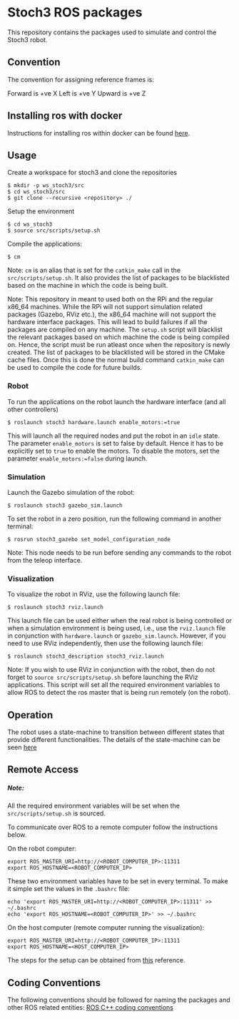 # Stoch3 ROS packages

This repository contains the packages used to simulate and control the Stoch3 robot.

## Convention

The convention for assigning reference frames is:

Forward is +ve X
Left is +ve Y
Upward is +ve Z

## Installing ros with docker

Instructions for installing ros within docker can be found [here](docs/ros_docker_install.md).

## Usage

Create a workspace for stoch3 and clone the repositories
```
$ mkdir -p ws_stoch3/src
$ cd ws_stoch3/src
$ git clone --recursive <repository> ./
```

Setup the environment
```
$ cd ws_stoch3
$ source src/scripts/setup.sh
```

Compile the applications:
```
$ cm
```
Note: `cm` is an alias that is set for the `catkin_make` call in the `src/scripts/setup.sh`. It also provides the list of packages
to be blacklisted based on the machine in which the code is being built.

Note: This repository in meant to used both on the RPi and the regular x86_64 machines. While the RPi will not support
simulation related packages (Gazebo, RViz etc.), the x86_64 machine will not support the hardware interface
packages. This will lead to build failures if all the packages are compiled on any machine. The `setup.sh` script will
blacklist the relevant packages based on which machine the code is being compiled on. Hence, the script must be run atleast
once when the repository is newly created. The list of packages to be blacklisted will be stored in the CMake cache files. Once this is done the normal build command `catkin_make` can be used to compile the code for future builds.


### Robot
To run the applications on the robot launch the hardware interface (and all other controllers)
```
$ roslaunch stoch3 hardware.launch enable_motors:=true
```
This will launch all the required nodes and put the robot in an `idle` state. The parameter `enable_motors` is set to false by default. Hence it has to be explicitly set to `true` to enable the motors. To disable the motors, set the parameter `enable_motors:=false` during launch.

### Simulation
  
Launch the Gazebo simulation of the robot:
```
$ roslaunch stoch3 gazebo_sim.launch
```
To set the robot in a zero position, run the following command
in another terminal:
```
$ rosrun stoch3_gazebo set_model_configuration_node
```
Note: This node needs to be run before sending any commands to the robot from the teleop interface.

### Visualization

To visualize the robot in RViz, use the following launch file:
```
$ roslaunch stoch3 rviz.launch
```
This launch file can be used either when the real robot is being controlled or when a simulation environment is being used, i.e., use the `rviz.launch` file in conjunction with `hardware.launch` or `gazebo_sim.launch`. However, if you need to use RViz independently, then use the following launch file:
```
$ roslaunch stoch3_description stoch3_rviz.launch
```

Note: If you wish to use RViz in conjunction with the robot, then do not forget to `source src/scripts/setup.sh` before launching the RViz applications. This script will set all the required environment variables to allow ROS to detect the ros master that is being run remotely (on the robot).

## Operation

The robot uses a state-machine to transition between different states that provide different functionalities. The details
of the state-machine can be seen [here](docs/state_machine.md)

## Remote Access

##### Note:
All the required environment variables will be set when the `src/scripts/setup.sh` is sourced.

To communicate over ROS to a remote computer follow the instructions below.

On the robot computer:
```
export ROS_MASTER_URI=http://<ROBOT_COMPUTER_IP>:11311
export ROS_HOSTNAME=<ROBOT_COMPUTER_IP>
```
These two environment variables have to be set in every terminal. To make it simple set the values in the `.bashrc` file:
```
echo 'export ROS_MASTER_URI=http://<ROBOT_COMPUTER_IP>:11311' >> ~/.bashrc
echo 'export ROS_HOSTNAME=<ROBOT_COMPUTER_IP>' >> ~/.bashrc
```

On the host computer (remote computer running the visualization):
```
export ROS_MASTER_URI=http://<ROBOT_COMPUTER_IP>:11311
export ROS_HOSTNAME=<HOST_COMPUTER_IP>
```

The steps for the setup can be obtained from [this](https://wiki.ros.org/Robots/TurtleBot/Network%20Setup) reference.


## Coding Conventions
The following conventions should be followed for naming the packages and other ROS related entities:
[ROS C++ coding conventions](http://wiki.ros.org/CppStyleGuide)
